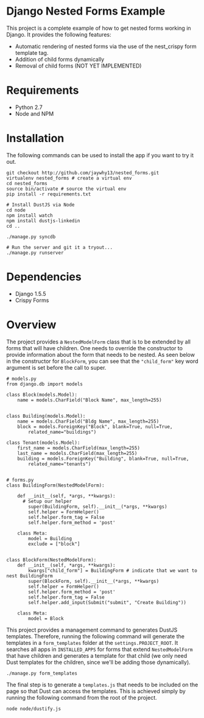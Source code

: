 Django Nested Forms Example
============
This project is a complete example of how to get nested forms working in Django. It provides the following features:
- Automatic rendering of nested forms via the use of the nest_crispy form template tag.
- Addition of child forms dynamically
- Removal of child forms (NOT YET IMPLEMENTED)

# Requirements
- Python 2.7
- Node and NPM

# Installation
The following commands can be used to install the app if you want to try it out.
```
git checkout http://github.com/jaywhy13/nested_forms.git
virtualenv nested_forms # create a virtual env
cd nested_forms
source bin/activate # source the virtual env
pip install -r requirements.txt

# Install DustJS via Node
cd node
npm install watch
npm install dustjs-linkedin
cd ..

./manage.py syncdb

# Run the server and git it a tryout...
./manage.py runserver 
```


# Dependencies
- Django 1.5.5
- Crispy Forms

# Overview
The project provides a `NestedModelForm` class that is to be extended by all forms that will have children. One needs to override the constructor to provide information about the form that needs to be nested. As seen below in the constructor for `BlockForm`, you can see that the `"child_form"` key word argument is set before the call to super. 

```
# models.py
from django.db import models

class Block(models.Model):
	name = models.CharField("Block Name", max_length=255)


class Building(models.Model):
	name = models.CharField("Bldg Name", max_length=255)
	block = models.ForeignKey("Block", blank=True, null=True, 
		related_name="buildings")

class Tenant(models.Model):
	first_name = models.CharField(max_length=255)
	last_name = models.CharField(max_length=255)
	building = models.ForeignKey("Building", blank=True, null=True, 
		related_name="tenants")


# forms.py
class BuildingForm(NestedModelForm):

	def __init__(self, *args, **kwargs):
	  # Setup our helper
		super(BuildingForm, self).__init__(*args, **kwargs)
		self.helper = FormHelper()
		self.helper.form_tag = False
		self.helper.form_method = 'post'

	class Meta:
		model = Building		
		exclude = ["block"]


class BlockForm(NestedModelForm):
	def __init__(self, *args, **kwargs):
		kwargs["child_form"] = BuildingForm # indicate that we want to nest BuildingForm
		super(BlockForm, self).__init__(*args, **kwargs)
		self.helper = FormHelper()
		self.helper.form_method = 'post'
		self.helper.form_tag = False
		self.helper.add_input(Submit("submit", "Create Building"))

	class Meta:
		model = Block

```

This project provides a management command to generates DustJS templates. Therefore, running the following command will generate the templates in a `form_templates` folder at the `settings.PROJECT_ROOT`. It searches all apps in `INSTALLED_APPS` for forms that extend `NestedModelForm` that have children and generates a template for that child (we only need Dust templates for the children, since we'll be adding those dynamically). 

```
./manage.py form_templates
```

The final step is to generate a `templates.js` that needs to be included on the page so that Dust can access the templates. This is achieved simply by running the following command from the root of the project. 
```
node node/dustify.js
```
